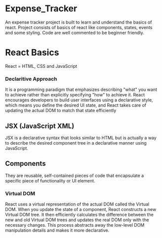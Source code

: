 # Expense_Tracker

An expense tracker project is built to learn and understand the basics of react. Project consists of basics of react like components, states, events and some styling. Code are well commented to be beginner friendly.

# React Basics

React = HTML, CSS and JavaScript

### Declaritive Approach

It is a programming paradigm that emphasizes describing "what" you want to achieve rather than explicitly specifying "how" to achieve it.
React encourages developers to build user interfaces using a declarative style, which means you define the desired UI state, and React takes care of updating the actual DOM to match that state efficiently

## JSX (JavaScript XML)

JSX is a declarative syntax that looks similar to HTML but is actually a way to describe the desired component tree in a declarative manner using JavaScript.

## Components

They are reusable, self-contained pieces of code that encapsulate a specific piece of functionality or UI element.

### Virtual DOM

React uses a virtual representation of the actual DOM called the Virtual DOM. When you update the state of a component, React constructs a new Virtual DOM tree. It then efficiently calculates the difference between the new and old Virtual DOM trees and updates the real DOM only with the necessary changes. This process abstracts away the low-level DOM manipulation details and makes it more declarative.

